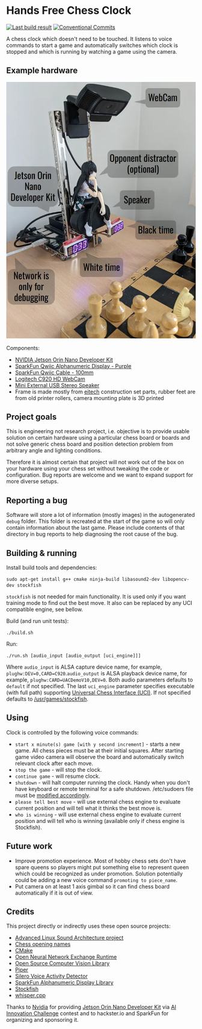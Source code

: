 # Hands Free Chess Clock

[![Last build result](https://github.com/kikaitachi/hands-free-chess-clock/workflows/CI/badge.svg)](https://github.com/kikaitachi/hands-free-chess-clock/actions)
[![Conventional Commits](https://img.shields.io/badge/Conventional%20Commits-1.0.0-%23FE5196?logo=conventionalcommits&logoColor=white)](https://conventionalcommits.org)

A chess clock which doesn't need to be touched. It listens to voice commands
to start a game and automatically switches which clock is stopped and which is
running by watching a game using the camera.

## Example hardware

[<img src="clock.webp">](https://youtu.be/G-w0O12VTRc)

Components:
* [NVIDIA Jetson Orin Nano Developer Kit](https://marketplace.nvidia.com/en-us/robotics-edge/)
* [SparkFun Qwiic Alphanumeric Display - Purple](https://www.sparkfun.com/products/16918)
* [SparkFun Qwiic Cable - 100mm](https://www.sparkfun.com/products/14427)
* [Logitech C920 HD WebCam](https://www.logitech.com/en-gb/products/webcams/c920-pro-hd-webcam.960-001055.html)
* [Mini External USB Stereo Speaker](https://www.sparkfun.com/products/18343)
* Frame is made mostly from [eitech](https://www.eitech.de/) construction set parts, rubber feet are from old printer rollers, camera mounting plate is 3D printed


## Project goals

This is engineering not research project, i.e. objective is to provide usable
solution on certain hardware using a particular chess board or boards and not
solve generic chess board and position detection problem from arbitrary angle
and lighting conditions.

Therefore it is almost certain that project will not work out of the box on
your hardware using your chess set without tweaking the code or configuration.
Bug reports are welcome and we want to expand support for more diverse setups.

## Reporting a bug

Software will store a lot of information (mostly images) in the autogenerated
`debug` folder. This folder is recreated at the start of the game so will only
contain information about the last game. Please include contents of that
directory in bug reports to help diagnosing the root cause of the bug.

## Building & running

Install build tools and dependencies:
```
sudo apt-get install g++ cmake ninja-build libasound2-dev libopencv-dev stockfish
```

`stockfish` is not needed for main functionality. It is used only if you want training mode to find out the best move. It also can be replaced by any UCI compatible engine, see bellow.

Build (and run unit tests):
```
./build.sh
```

Run:
```
./run.sh [audio_input [audio_output [uci_engine]]]
```
Where `audio_input` is ALSA capture device name, for example, `plughw:DEV=0,CARD=C920`.`audio_output` is ALSA playback device name, for example, `plughw:CARD=UACDemoV10,DEV=0`. Both audio parameters defaults to `default` if not specified.
The last `uci_engine` parameter specifies executable (with full path) supporting [Universal Chess Interface (UCI)](https://en.wikipedia.org/wiki/Universal_Chess_Interface). If not specified defaults to [/usr/games/stockfish](https://github.com/official-stockfish/Stockfish).

## Using

Clock is controlled by the following voice commands:
* `start x minute(s) game [with y second increment]` - starts a new game. All chess pieces must be at their initial squares. After starting game video camera will observe the board and automatically switch relevant clock after each move.
* `stop the game` - will stop the clock.
* `continue game` - will resume clock.
* `shutdown` - will halt computer running the clock. Handy when you don't have keyboard or remote terminal for a safe shutdown. /etc/sudoers file must be [modified accordingly](https://askubuntu.com/questions/168879/shutdown-from-terminal-without-entering-password).
* `please tell best move` - will use external chess engine to evaluate current position and will tell what it thinks the best move is.
* `who is winning` - will use external chess engine to evaluate current position and will tell who is winning (available only if chess engine is Stockfish).

## Future work

* Improve promotion experience. Most of hobby chess sets don't have spare queens so players might put something else to represent queen which could be recognized as under promotion. Solution potentially could be adding a new voice command `promoting to piece_name`.
* Put camera on at least 1 axis gimbal so it can find chess board automatically if it is out of view.

## Credits

This project directly or indirectly uses these open source projects:
* [Advanced Linux Sound Architecture project](https://github.com/alsa-project/alsa-lib)
* [Chess opening names](https://github.com/lichess-org/chess-openings)
* [CMake](https://github.com/Kitware/CMake)
* [Open Neural Network Exchange Runtime](https://github.com/microsoft/onnxruntime)
* [Open Source Computer Vision Library](https://github.com/opencv/opencv)
* [Piper](https://github.com/rhasspy/piper)
* [Silero Voice Activity Detector](https://github.com/snakers4/silero-vad)
* [SparkFun Alphanumeric Display Library](https://github.com/sparkfun/SparkFun_Alphanumeric_Display_Arduino_Library)
* [Stockfish](https://github.com/official-stockfish/Stockfish)
* [whisper.cpp](https://github.com/ggerganov/whisper.cpp)

Thanks to [Nvidia](https://www.nvidia.com/) for providing [Jetson Orin Nano Developer Kit](https://developer.nvidia.com/embedded/learn/get-started-jetson-orin-nano-devkit) via [AI Innovation Challenge](https://www.hackster.io/contests/SparkFun-NVIDIA-AI-Innovation-Challenge) contest and to hackster.io and SparkFun for organizing and sponsoring it.
